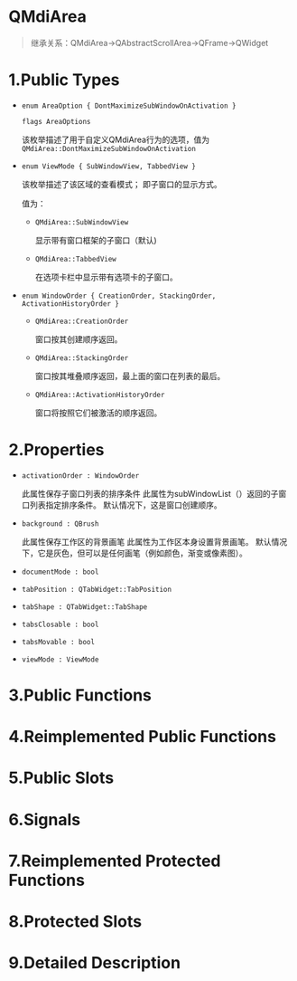# QMdiArea

> 继承关系：QMdiArea->QAbstractScrollArea->QFrame->QWidget

# 1.Public Types

- `enum AreaOption { DontMaximizeSubWindowOnActivation }`

  `flags AreaOptions`

  该枚举描述了用于自定义QMdiArea行为的选项，值为`QMdiArea::DontMaximizeSubWindowOnActivation`

- `enum ViewMode { SubWindowView, TabbedView }`

  该枚举描述了该区域的查看模式； 即子窗口的显示方式。

  值为：

  - `QMdiArea::SubWindowView`

    显示带有窗口框架的子窗口（默认)

  - `QMdiArea::TabbedView`

    在选项卡栏中显示带有选项卡的子窗口。

- `enum WindowOrder { CreationOrder, StackingOrder, ActivationHistoryOrder }`

  - `QMdiArea::CreationOrder`

    窗口按其创建顺序返回。

  - `QMdiArea::StackingOrder`

    窗口按其堆叠顺序返回，最上面的窗口在列表的最后。

  - `QMdiArea::ActivationHistoryOrder`

    窗口将按照它们被激活的顺序返回。

# 2.Properties

- `activationOrder : WindowOrder`

  此属性保存子窗口列表的排序条件
  此属性为subWindowList（）返回的子窗口列表指定排序条件。 默认情况下，这是窗口创建顺序。

- `background : QBrush`

  此属性保存工作区的背景画笔
  此属性为工作区本身设置背景画笔。 默认情况下，它是灰色，但可以是任何画笔（例如颜色，渐变或像素图）。

- `documentMode : bool`

- `tabPosition : QTabWidget::TabPosition`

- `tabShape : QTabWidget::TabShape`

- `tabsClosable : bool`

- `tabsMovable : bool`

- `viewMode : ViewMode`

# 3.Public Functions

# 4.Reimplemented Public Functions

# 5.Public Slots

# 6.Signals

# 7.Reimplemented Protected Functions

# 8.Protected Slots

# 9.Detailed Description